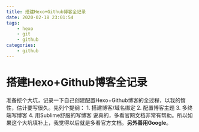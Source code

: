 ```yaml
---
title: 搭建Hexo+Github博客全记录
date: 2020-02-18 23:01:54
tags:
    - hexo
    - git
    - github
categories:
    - github
---
```


# 搭建Hexo+Github博客全记录
准备挖个大坑，记录一下自己创建配置Hexo+Github博客的全过程，以我的惰性，估计要写很久。先列个提纲：
    1. 搭建博客/域名绑定
    2. 配置博客主题
    3. 多终端写博客
    4. 用Sublime舒服的写博客
说真的，多看官网文档非常有帮助。所以如果这个大坑填补上，我觉得以后就是多看官方文档。**另外善用Google**。
